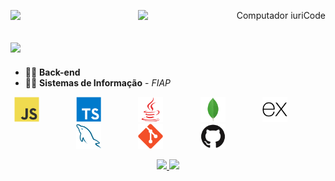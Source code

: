 
<p align="right"><img src="https://raw.githubusercontent.com/MicaelliMedeiros/micaellimedeiros/master/image/computer-illustration.png" min-width="200px" max-width="200px" width="300px" align="right" alt="Computador iuriCode"></p>
<p align="left">
<img src="https://github-readme-stats.vercel.app/api?username=likizao&show_icons=true&theme=dracula&count_private=true&border_radius=10&custom_title=Likizao">
</p>


## <img src="https://raw.githubusercontent.com/iampavangandhi/iampavangandhi/master/gifs/Hi.gif" width="30px"></h2>
- 👨‍💻 **Back-end**
- 👨‍🎓 **Sistemas de Informação** - *FIAP*


<p align="center">
    <img height="40" src="https://raw.githubusercontent.com/devicons/devicon/master/icons/javascript/javascript-original.svg">
    &nbsp;&nbsp;&nbsp;&nbsp;&nbsp;&nbsp;&nbsp;&nbsp;&nbsp;&nbsp;&nbsp;&nbsp;&nbsp;
    <img height="40" src="https://raw.githubusercontent.com/devicons/devicon/master/icons/typescript/typescript-plain.svg">
    &nbsp;&nbsp;&nbsp;&nbsp;&nbsp;&nbsp;&nbsp;&nbsp;&nbsp;&nbsp;&nbsp;&nbsp;&nbsp;
    <img height="40" src="https://raw.githubusercontent.com/devicons/devicon/master/icons/java/java-plain.svg">
    &nbsp;&nbsp;&nbsp;&nbsp;&nbsp;&nbsp;&nbsp;&nbsp;&nbsp;&nbsp;&nbsp;&nbsp;&nbsp;
    <img height="40" src="https://raw.githubusercontent.com/devicons/devicon/master/icons/mongodb/mongodb-original.svg">
    &nbsp;&nbsp;&nbsp;&nbsp;&nbsp;&nbsp;&nbsp;&nbsp;&nbsp;&nbsp;&nbsp;&nbsp;&nbsp;
    <img height="40" src="https://raw.githubusercontent.com/devicons/devicon/master/icons/express/express-original.svg">
    &nbsp;&nbsp;&nbsp;&nbsp;&nbsp;&nbsp;&nbsp;&nbsp;&nbsp;&nbsp;&nbsp;&nbsp;&nbsp;
    <img height="40" src="https://raw.githubusercontent.com/devicons/devicon/master/icons/mysql/mysql-original.svg">
     &nbsp;&nbsp;&nbsp;&nbsp;&nbsp;&nbsp;&nbsp;&nbsp;&nbsp;&nbsp;&nbsp;&nbsp;&nbsp;
    <img height="40" src="https://raw.githubusercontent.com/devicons/devicon/master/icons/git/git-original.svg">
    &nbsp;&nbsp;&nbsp;&nbsp;&nbsp;&nbsp;&nbsp;&nbsp;&nbsp;&nbsp;&nbsp;&nbsp;&nbsp;
    <img height="40" src="https://raw.githubusercontent.com/devicons/devicon/master/icons/github/github-original.svg">
    &nbsp;&nbsp;&nbsp;&nbsp;&nbsp;&nbsp;&nbsp;&nbsp;&nbsp;&nbsp;&nbsp;&nbsp;&nbsp;
</p>


<p align="center">
    <a href="https://discord.gg/ddjEXqX">
      <img src="https://img.shields.io/discord/701967992832917505?color=7289da&label=Universe%20FiveM&logo=discord&logoColor=ffffff&style=plastic">
    </a>
    <a href="mailto:likizao22@gmail.com">
      <img src="https://img.shields.io/badge/-Gmail-c14438?style=flat-square&logo=Gmail&logoColor=white&style=plastic&link=mailto:contato@likizao.dev">
    </a>
</p>
